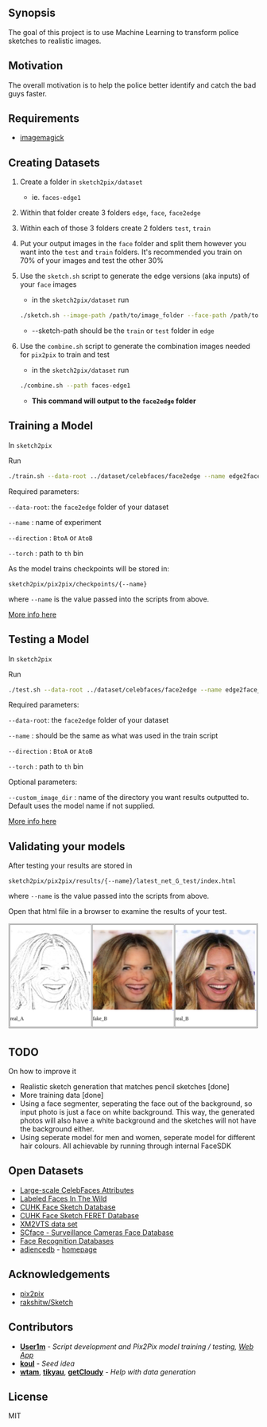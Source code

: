 ## Synopsis

The goal of this project is to use Machine Learning to transform police sketches to realistic images.

## Motivation

The overall motivation is to help the police better identify and catch the bad guys faster.

## Requirements
* [imagemagick](https://imagemagick.org/script/index.php)

## Creating Datasets
1. Create a folder in `sketch2pix/dataset`
	*	ie. `faces-edge1`
2. Within that folder create 3 folders `edge`, `face`, `face2edge`
3. Within each of those 3 folders create 2 folders `test`, `train`
4. Put your output images in the `face` folder and split them however you want into the `test` and `train` folders. It's recommended you train on 70% of your images and test the other 30%
5. Use the `sketch.sh` script to generate the edge versions (aka inputs) of your `face` images
	* in the `sketch2pix/dataset` run

	```bash
	./sketch.sh --image-path /path/to/image_folder --face-path /path/to/face_folder  --sketch-path /path/to/sketch_folder
	```

	* --sketch-path should be the `train` or `test` folder in `edge`

6. Use the `combine.sh` script to generate the combination images needed for `pix2pix` to train and test
	* in the `sketch2pix/dataset` run

	```bash
	./combine.sh --path faces-edge1
	```

	* **This command will output to the `face2edge` folder**


## Training a Model
In `sketch2pix`

Run

```bash
./train.sh --data-root ../dataset/celebfaces/face2edge --name edge2face_generation --direction BtoA --torch /root/torch/install/bin/th
```
Required parameters:

`--data-root`: the `face2edge` folder of your dataset

`--name` : name of experiment

`--direction` : `BtoA` or `AtoB`

`--torch` : path to `th` bin

As the model trains checkpoints will be stored in:

```
sketch2pix/pix2pix/checkpoints/{--name}
```
where `--name` is the value passed into the scripts from above.


[More info here](https://github.com/phillipi/pix2pix#train)


## Testing a Model
In `sketch2pix`

Run

```bash
./test.sh --data-root ../dataset/celebfaces/face2edge --name edge2face_generation --direction BtoA --torch /root/torch/install/bin/th [--custom_image_dir my_named_gen]
```

Required parameters:

`--data-root`: the `face2edge` folder of your dataset

`--name` : should be the same as what was used in the train script

`--direction` : `BtoA` or `AtoB`

`--torch` : path to `th` bin

Optional parameters:

`--custom_image_dir` : name of the directory you want results outputted to. Default uses the model name if not supplied.

[More info here](https://github.com/phillipi/pix2pix#test)


## Validating your models
After testing your results are stored in

```
sketch2pix/pix2pix/results/{--name}/latest_net_G_test/index.html
```
where `--name` is the value passed into the scripts from above.

Open that html file in a browser to examine the results of your test.

![Results](./example-results.png)

## TODO
On how to improve it
* Realistic sketch generation that matches pencil sketches [done]
* More training data [done]
* Using a face segmenter, seperating the face out of the background, so input photo is just a face on white background. This way, the generated photos will also have a white background and the sketches will not have the background either.
* Using seperate model for men and women, seperate model for different hair colours. All achievable by running through internal FaceSDK

## Open Datasets
* [Large-scale CelebFaces Attributes](http://mmlab.ie.cuhk.edu.hk/projects/CelebA.html)
* [Labeled Faces In The Wild](http://vis-www.cs.umass.edu/lfw/#download)
* [CUHK Face Sketch Database](http://mmlab.ie.cuhk.edu.hk/archive/facesketch.html)
* [CUHK Face Sketch FERET Database](http://mmlab.ie.cuhk.edu.hk/archive/cufsf/index.html#Downloads)
* [XM2VTS data set](http://www.ee.surrey.ac.uk/CVSSP/xm2vtsdb/)
* [SCface - Surveillance Cameras Face Database](http://www.scface.org/)
* [Face Recognition Databases](http://www.face-rec.org/databases/)
* [adiencedb](http://www.cslab.openu.ac.il/personal/Hassner/adiencedb/) - [homepage](http://www.openu.ac.il/home/hassner/Adience/data.html)

## Acknowledgements

* [pix2pix](https://github.com/phillipi/pix2pix)
* [rakshitw/Sketch](https://github.com/rakshitw/Sketch)

## Contributors

* **[User1m](https://github.com/user1m)** - *Script development and Pix2Pix model training / testing, [Web App](http://sketchme.azurewebsites.net/)*
* **[koul](https://github.com/koul)** - *Seed idea*
* **[wtam](https://github.com/wtam)**, **[tikyau](https://github.com/tikyau)**, **[getCloudy](https://github.com/getCloudy)** - *Help with data generation*

## License

MIT
